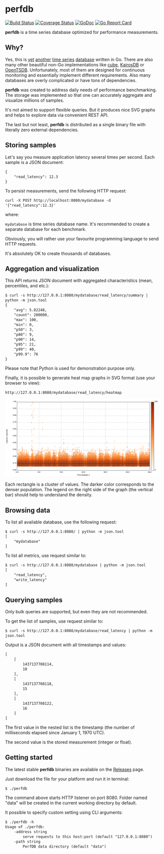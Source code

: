 perfdb
==========

[![Build Status](https://travis-ci.org/pavel-paulau/perfdb.svg?branch=master)](https://travis-ci.org/pavel-paulau/perfdb) [![Coverage Status](https://img.shields.io/coveralls/pavel-paulau/perfdb.svg)](https://coveralls.io/r/pavel-paulau/perfdb) [![GoDoc](https://godoc.org/github.com/pavel-paulau/perfdb?status.svg)](https://godoc.org/github.com/pavel-paulau/perfdb)
[![Go Report Card](https://goreportcard.com/badge/github.com/pavel-paulau/perfdb)](https://goreportcard.com/report/github.com/pavel-paulau/perfdb)

**perfdb** is a time series database optimized for performance measurements.

Why?
----

Yes, this is [yet](https://github.com/dustin/seriesly) [another](http://influxdb.com/) [time series](https://github.com/prometheus/prometheus) [database](https://github.com/Preetam/catena) written in Go.
There are also many other beautiful non-Go implementations like [cube](https://github.com/square/cube), [KairosDB](https://github.com/kairosdb/kairosdb) or [OpenTSDB](http://opentsdb.net/).
Unfortunately, most of them are designed for continuous monitoring and essentially implement different requirements.
Also many databases are overly complicated or have tons of dependencies.

**perfdb** was created to address daily needs of performance benchmarking.
The storage was implemented so that one can accurately aggregate and visualize millions of samples.

It's not aimed to support flexible queries. But it produces nice SVG graphs and helps to explore data via convenient REST API.

The last but not least, **perfdb** is distributed as a single binary file with literally zero external dependencies.

Storing samples
---------------

Let's say you measure application latency several times per second.
Each sample is a JSON document:

	{
		"read_latency": 12.3
	}

To persist measurements, send the following HTTP request:

	curl -X POST http://localhost:8080/mydatabase -d '{"read_latency":12.3}'

where:

  `mydatabase` is time series database name. It's recommended to create a separate database for each benchmark.

Obviously, you will rather use your favourite programming language to send HTTP requests.

It's absolutely OK to create thousands of databases.

Aggregation and visualization
-----------------------------

This API returns JSON document with aggregated characteristics (mean, percentiles, and etc.):

	$ curl -s http://127.0.0.1:8080/mydatabase/read_latency/summary | python -m json.tool
	{
		"avg": 5.82248,
		"count": 200000,
		"max": 100,
		"min": 0,
		"p50": 3,
		"p80": 9,
		"p90": 14,
		"p95": 21,
		"p99": 40,
		"p99.9": 76
	}

Please note that Python is used for demonstration purpose only.

Finally, it is possible to generate heat map graphs in SVG format (use your browser to view):

	http://127.0.0.1:8080/mydatabase/read_latency/heatmap

![](docs/heatmap.png)

Each rectangle is a cluster of values. The darker color corresponds to the denser population. 
The legend on the right side of the graph (the vertical bar) should help to understand the density.

Browsing data
-------------

To list all available database, use the following request:

	$ curl -s http://127.0.0.1:8080/ | python -m json.tool
	[
		"mydatabase"
	]

To list all metrics, use request similar to:

	$ curl -s http://127.0.0.1:8080/mydatabase | python -m json.tool
	[
		"read_latency",
		"write_latency"
	]

Querying samples
----------------

Only bulk queries are supported, but even they are not recommended.

To get the list of samples, use request similar to:

	$ curl -s http://127.0.0.1:8080/mydatabase/read_latency | python -m json.tool

Output is a JSON document with all timestamps and values:

	[
		[
			1437137708114,
			10
		],
		[
			1437137708118,
			15
		],
		[
			1437137708122,
			16
		]
	]

The first value in the nested list is the timestamp (the number of milliseconds elapsed since January 1, 1970 UTC).

The second value is the stored measurement (integer or float).

Getting started
---------------

The latest stable **perfdb** binaries are available on the [Releases](https://github.com/pavel-paulau/perfdb/releases) page.

Just download the file for your platform and run it in terminal: 

	$ ./perfdb 

The command above starts HTTP listener on port 8080.
Folder named "data" will be created in the current working directory by default.

It possible to specify custom setting using CLI arguments:

	$ ./perfdb -h
	Usage of ./perfdb:
		-address string
			serve requests to this host:port (default "127.0.0.1:8080")
		-path string
			PerfDB data directory (default "data")


